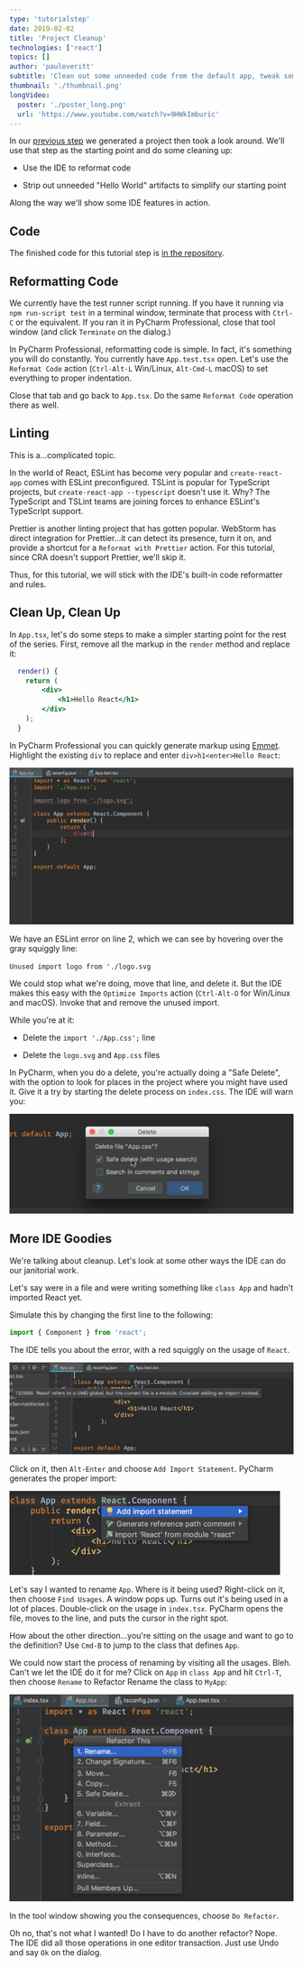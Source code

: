 ```yaml
---
type: 'tutorialstep'
date: 2019-02-02
title: 'Project Cleanup'
technologies: ['react']
topics: []
author: 'pauleveritt'
subtitle: 'Clean out some unneeded code from the default app, tweak some configuration in the IDE, and tour a few more features.'
thumbnail: './thumbnail.png'
longVideo:
  poster: './poster_long.png'
  url: 'https://www.youtube.com/watch?v=9HWkImburic'
---
```


In our [previous step](../project_setup/) we generated a project then 
took a look around. We'll use that step as the starting point and do 
some cleaning up:

- Use the IDE to reformat code

- Strip out unneeded "Hello World" artifacts to simplify our starting point

Along the way we'll show some IDE features in action.

## Code

The finished code for this tutorial step is 
[in the repository](https://github.com/JetBrains/pycharm_guide/tree/master/demos/tutorials/react_typescript_tdd/project_cleanup).

## Reformatting Code

We currently have the test runner script running. If you have it running
via `npm run-script test` in a terminal window, terminate that process with
`Ctrl-C` or the equivalent. If you ran it in PyCharm Professional, close
that tool window (and click `Terminate` on the dialog.)

In PyCharm Professional, reformatting code is simple. In fact, it's something
you will do constantly. You currently have `App.test.tsx` open. Let's use the 
`Reformat Code` action (`Ctrl-Alt-L` Win/Linux, `Alt-Cmd-L` macOS) to set 
everything to proper indentation.

Close that tab and go back to `App.tsx`. Do the same `Reformat Code`
operation there as well.

## Linting

This is a...complicated topic.

In the world of React, ESLint has become very popular and `create-react-app` 
comes with ESLint preconfigured. TSLint is popular for TypeScript projects, but 
``create-react-app --typescript`` doesn't use it. Why? The TypeScript and TSLint 
teams are joining forces to enhance ESLint's TypeScript support.

Prettier is another linting project that has gotten popular. WebStorm has direct 
integration for Prettier...it can detect its presence, turn it on, and provide a 
shortcut for a ``Reformat with Prettier`` action. For this tutorial, since CRA 
doesn't support Prettier, we'll skip it.

Thus, for this tutorial, we will stick with the IDE's built-in code reformatter 
and rules.

## Clean Up, Clean Up

In `App.tsx`, let's do some steps to make a simpler starting point for the 
rest of the series. First, remove all the markup in the `render` method 
and replace it:

```jsx
  render() {
    return (
        <div>
            <h1>Hello React</h1>
        </div>
    );
  }
```

In PyCharm Professional you can quickly generate markup using
[Emmet](../../../technologies/emmet). Highlight the existing `div` to 
replace and enter `div>h1<enter>Hello React`:

![Use Emmet to generate HTML markup](./screenshots/emmet.png)

We have an ESLint error on line 2, which we can see by hovering over the 
gray squiggly line:

`Unused import logo from './logo.svg`

We could stop what we're doing, move that line, and delete it. But 
the IDE makes this easy with the `Optimize Imports` action 
(`Ctrl-Alt-O` for Win/Linux and macOS). Invoke that and remove the 
unused import.

While you're at it:

- Delete the `import './App.css';` line

- Delete the `logo.svg` and `App.css` files

In PyCharm, when you do a delete, you're actually doing a "Safe Delete", with
the option to look for places in the project where you might have used it.
Give it a try by starting the delete process on `index.css`. The IDE will
warn you:

![Safe Delete looks for usages and warns](./screenshots/safe_delete.png)

## More IDE Goodies

We're talking about cleanup. Let's look at some other ways the IDE can 
do our janitorial work.

Let's say were in a file and were writing something like `class App` and
hadn't imported React yet.

Simulate this by changing the first line to the following:

```typescript
import { Component } from 'react';
```

The IDE tells you about the error, with a red squiggly on the usage of
`React`.

![Get warnings on missing imports](./screenshots/missing_import.png)

Click on it, then `Alt-Enter` and choose `Add Import Statement`. PyCharm
generates the proper import:

![Let the IDE generate missing imports](./screenshots/add_import.png)

Let's say I wanted to rename `App`. Where is it being used? Right-click
on it, then choose `Find Usages`. A window pops up. Turns out it's being
used in a lot of places. Double-click on the usage in `index.tsx`. PyCharm
opens the file, moves to the line, and puts the cursor in the right spot.

How about the other direction...you're sitting on the usage and want to go
to the definition? Use `Cmd-B` to jump to the class that defines `App`.

We could now start the process of renaming by visiting all the usages. Bleh.
Can't we let the IDE do it for me? Click on `App` in `class App` and hit
`Ctrl-T`, then choose `Rename` to Refactor Rename the class to `MyApp`:

![Let the IDE rename symbols in all usages](./screenshots/refactor_rename.png)

In the tool window showing you the consequences, choose `Do Refactor`.

Oh no, that's not what I wanted! Do I have to do another refactor? Nope. The
IDE did all those operations in one editor transaction. Just use Undo and
say `Ok` on the dialog.
